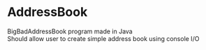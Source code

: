 # AddressBook
BigBadAddressBook program made in Java</br>
Should allow user to create simple address book using console I/O
